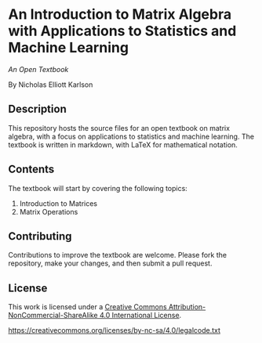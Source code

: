 # An Introduction to Matrix Algebra with Applications to Statistics and Machine Learning

_An Open Textbook_

By Nicholas Elliott Karlson

## Description

This repository hosts the source files for an open textbook on matrix algebra, with a focus on applications to statistics and machine learning. The textbook is written in markdown, with LaTeX for mathematical notation.

## Contents

The textbook will start by covering the following topics:

1. Introduction to Matrices
2. Matrix Operations

## Contributing

Contributions to improve the textbook are welcome. Please fork the repository, make your changes, and then submit a pull request.

## License

This work is licensed under a [Creative Commons Attribution-NonCommercial-ShareAlike 4.0 International License](https://creativecommons.org/licenses/by-nc-sa/4.0/).

https://creativecommons.org/licenses/by-nc-sa/4.0/legalcode.txt
